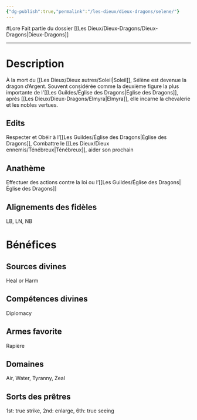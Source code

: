```yaml
---
{"dg-publish":true,"permalink":"/les-dieux/dieux-dragons/selene/"}
---
```


#Lore
Fait partie du dossier [[Les Dieux/Dieux-Dragons/Dieux-Dragons\|Dieux-Dragons]]

-------

# Description
À la mort du [[Les Dieux/Dieux autres/Soleil\|Soleil]], Sélène est devenue la dragon d’Argent. Souvent considérée comme la deuxième figure la plus importante de l'[[Les Guildes/Église des Dragons\|Église des Dragons]], après [[Les Dieux/Dieux-Dragons/Elmyra\|Elmyra]], elle incarne la chevalerie et les nobles vertues.
## Edits
Respecter et Obéir à l’[[Les Guildes/Église des Dragons\|Église des Dragons]], Combattre le [[Les Dieux/Dieux ennemis/Ténébreux\|Ténébreux]], aider son prochain
## Anathème
Effectuer des actions contre la loi ou l’[[Les Guildes/Église des Dragons\|Église des Dragons]]
## Alignements des fidèles
LB, LN, NB
# Bénéfices
## Sources divines
Heal or Harm
## Compétences divines
Diplomacy
## Armes favorite
Rapière
## Domaines
Air, Water, Tyranny, Zeal
## Sorts des prêtres
1st: true strike, 2nd: enlarge, 6th: true seeing